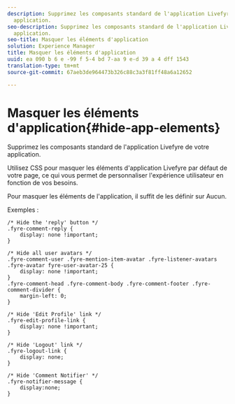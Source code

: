 ```yaml
---
description: Supprimez les composants standard de l'application Livefyre de votre
  application.
seo-description: Supprimez les composants standard de l'application Livefyre de votre
  application.
seo-title: Masquer les éléments d'application
solution: Experience Manager
title: Masquer les éléments d'application
uuid: ea 090 b 6 e -99 f 5-4 bd 7-aa 9 e-d 39 a 4 dff 1543
translation-type: tm+mt
source-git-commit: 67aeb3de964473b326c88c3a3f81ff48a6a12652

---
```



# Masquer les éléments d'application{#hide-app-elements}

Supprimez les composants standard de l'application Livefyre de votre application.

Utilisez CSS pour masquer les éléments d'application Livefyre par défaut de votre page, ce qui vous permet de personnaliser l'expérience utilisateur en fonction de vos besoins.

Pour masquer les éléments de l'application, il suffit de les définir sur Aucun.

Exemples :

```
/* Hide the 'reply' button */ 
.fyre-comment-reply { 
    display: none !important; 
} 
  
/* Hide all user avatars */ 
.fyre-comment-user .fyre-mention-item-avatar .fyre-listener-avatars .fyre-avatar fyre-user-avatar-25 { 
    display: none !important; 
} 
.fyre-comment-head .fyre-comment-body .fyre-comment-footer .fyre-comment-divider { 
    margin-left: 0; 
} 
  
/* Hide 'Edit Profile' link */ 
.fyre-edit-profile-link { 
    display: none !important; 
} 
  
/* Hide 'Logout' link */ 
.fyre-logout-link { 
    display: none; 
} 
  
/* Hide 'Comment Notifier' */ 
.fyre-notifier-message { 
    display:none; 
}
```

